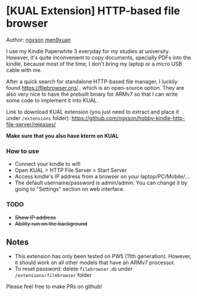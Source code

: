 # [KUAL Extension] HTTP-based file browser

Author: [ngxson](https://github.com/ngxson) [men9xuan](https://github.com/men9xuan)

I use my Kindle Paperwhite 3 everyday for my studies at university. However, it's quite inconvenient to copy documents, specially PDFs into the kindle, because most of the time, I don't bring my laptop or a micro USB cable with me.

After a quick search for standalone HTTP-based file manager, I luckily found https://filebrowser.org/ , which is an open-source option. They are also very nice to have the prebuilt binary for ARMv7 so that I can write some code to implement it into KUAL.

Link to download KUAL extension (you just need to extract and place it under `/extensions` folder): https://github.com/ngxson/hobby-kindle-http-file-server/releases/

**Make sure that you also have kterm on KUAL**

### How to use

- Connect your kindle to wifi
- Open KUAL > HTTP File Server > Start Server
- Access kindle's IP address from a browser on your laptop/PC/Mobile/...
- The default username/password is admin/admin. You can change it by going to "Settings" section on web interface.

### TODO

- ~~Show IP address~~
- ~~Ability run on the background~~

## Notes

- This extension has only been tested on PW5 (11th generation). However, it should work on all other models that have an ARMv7 processor.
- To reset password: delete `filebrowser.db` under `/extensions/filebrowser` folder

Please feel free to make PRs on github!